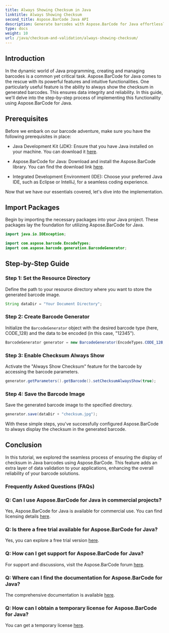 ```yaml
---
title: Always Showing Checksum in Java
linktitle: Always Showing Checksum
second_title: Aspose.BarCode Java API
description: Generate barcodes with Aspose.BarCode for Java effortlessly. Learn how to always display checksums for enhanced data integrity in this step-by-step guide.
type: docs
weight: 10
url: /java/checksum-and-validation/always-showing-checksum/
---
```


## Introduction

In the dynamic world of Java programming, creating and managing barcodes is a common yet critical task. Aspose.BarCode for Java comes to the rescue with its powerful features and intuitive functionalities. One particularly useful feature is the ability to always show the checksum in generated barcodes. This ensures data integrity and reliability. In this guide, we'll delve into the step-by-step process of implementing this functionality using Aspose.BarCode for Java.

## Prerequisites

Before we embark on our barcode adventure, make sure you have the following prerequisites in place:

- Java Development Kit (JDK): Ensure that you have Java installed on your machine. You can download it [here](https://www.oracle.com/java/technologies/javase-downloads.html).

- Aspose.BarCode for Java: Download and install the Aspose.BarCode library. You can find the download link [here](https://releases.aspose.com/barcode/java/).

- Integrated Development Environment (IDE): Choose your preferred Java IDE, such as Eclipse or IntelliJ, for a seamless coding experience.

Now that we have our essentials covered, let's dive into the implementation.

## Import Packages

Begin by importing the necessary packages into your Java project. These packages lay the foundation for utilizing Aspose.BarCode for Java.

```java
import java.io.IOException;

import com.aspose.barcode.EncodeTypes;
import com.aspose.barcode.generation.BarcodeGenerator;
```

## Step-by-Step Guide

### Step 1: Set the Resource Directory

Define the path to your resource directory where you want to store the generated barcode image.

```java
String dataDir = "Your Document Directory";
```

### Step 2: Create Barcode Generator

Initialize the `BarcodeGenerator` object with the desired barcode type (here, CODE_128) and the data to be encoded (in this case, "12345").

```java
BarcodeGenerator generator = new BarcodeGenerator(EncodeTypes.CODE_128, "12345");
```

### Step 3: Enable Checksum Always Show

Activate the "Always Show Checksum" feature for the barcode by accessing the barcode parameters.

```java
generator.getParameters().getBarcode().setChecksumAlwaysShow(true);
```

### Step 4: Save the Barcode Image

Save the generated barcode image to the specified directory.

```java
generator.save(dataDir + "checksum.jpg");
```

With these simple steps, you've successfully configured Aspose.BarCode to always display the checksum in the generated barcode.

## Conclusion

In this tutorial, we explored the seamless process of ensuring the display of checksum in Java barcodes using Aspose.BarCode. This feature adds an extra layer of data validation to your applications, enhancing the overall reliability of your barcode solutions.

### Frequently Asked Questions (FAQs)

### Q: Can I use Aspose.BarCode for Java in commercial projects?
Yes, Aspose.BarCode for Java is available for commercial use. You can find licensing details [here](https://purchase.aspose.com/buy).

### Q: Is there a free trial available for Aspose.BarCode for Java?
Yes, you can explore a free trial version [here](https://releases.aspose.com/).

### Q: How can I get support for Aspose.BarCode for Java?
For support and discussions, visit the Aspose.BarCode forum [here](https://forum.aspose.com/c/barcode/13).

### Q: Where can I find the documentation for Aspose.BarCode for Java?
The comprehensive documentation is available [here](https://reference.aspose.com/barcode/java/).

### Q: How can I obtain a temporary license for Aspose.BarCode for Java?
You can get a temporary license [here](https://purchase.aspose.com/temporary-license/).


